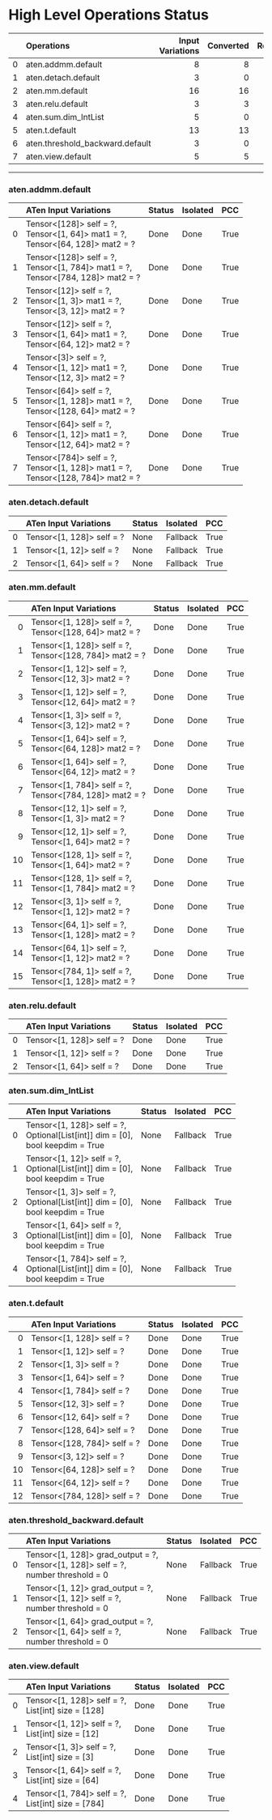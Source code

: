 # High Level Operations Status
|    | Operations                      |   Input Variations |   Converted |   Removed |   Fallback | Completed   |   Score |
|---:|:--------------------------------|-------------------:|------------:|----------:|-----------:|:------------|--------:|
|  0 | aten.addmm.default              |                  8 |           8 |         0 |          0 | ✅          |       1 |
|  1 | aten.detach.default             |                  3 |           0 |         0 |          0 | ✘           |       0 |
|  2 | aten.mm.default                 |                 16 |          16 |         0 |          0 | ✅          |       1 |
|  3 | aten.relu.default               |                  3 |           3 |         0 |          0 | ✅          |       1 |
|  4 | aten.sum.dim_IntList            |                  5 |           0 |         0 |          0 | ✘           |       0 |
|  5 | aten.t.default                  |                 13 |          13 |         0 |          0 | ✅          |       1 |
|  6 | aten.threshold_backward.default |                  3 |           0 |         0 |          0 | ✘           |       0 |
|  7 | aten.view.default               |                  5 |           5 |         0 |          0 | ✅          |       1 |
***
### aten.addmm.default
|    | ATen Input Variations                                                                | Status   | Isolated   | PCC   |
|---:|:-------------------------------------------------------------------------------------|:---------|:-----------|:------|
|  0 | Tensor<[128]> self = ?,<br>Tensor<[1, 64]> mat1 = ?,<br>Tensor<[64, 128]> mat2 = ?   | Done     | Done       | True  |
|  1 | Tensor<[128]> self = ?,<br>Tensor<[1, 784]> mat1 = ?,<br>Tensor<[784, 128]> mat2 = ? | Done     | Done       | True  |
|  2 | Tensor<[12]> self = ?,<br>Tensor<[1, 3]> mat1 = ?,<br>Tensor<[3, 12]> mat2 = ?       | Done     | Done       | True  |
|  3 | Tensor<[12]> self = ?,<br>Tensor<[1, 64]> mat1 = ?,<br>Tensor<[64, 12]> mat2 = ?     | Done     | Done       | True  |
|  4 | Tensor<[3]> self = ?,<br>Tensor<[1, 12]> mat1 = ?,<br>Tensor<[12, 3]> mat2 = ?       | Done     | Done       | True  |
|  5 | Tensor<[64]> self = ?,<br>Tensor<[1, 128]> mat1 = ?,<br>Tensor<[128, 64]> mat2 = ?   | Done     | Done       | True  |
|  6 | Tensor<[64]> self = ?,<br>Tensor<[1, 12]> mat1 = ?,<br>Tensor<[12, 64]> mat2 = ?     | Done     | Done       | True  |
|  7 | Tensor<[784]> self = ?,<br>Tensor<[1, 128]> mat1 = ?,<br>Tensor<[128, 784]> mat2 = ? | Done     | Done       | True  |
### aten.detach.default
|    | ATen Input Variations     | Status   | Isolated   | PCC   |
|---:|:--------------------------|:---------|:-----------|:------|
|  0 | Tensor<[1, 128]> self = ? | None     | Fallback   | True  |
|  1 | Tensor<[1, 12]> self = ?  | None     | Fallback   | True  |
|  2 | Tensor<[1, 64]> self = ?  | None     | Fallback   | True  |
### aten.mm.default
|    | ATen Input Variations                                     | Status   | Isolated   | PCC   |
|---:|:----------------------------------------------------------|:---------|:-----------|:------|
|  0 | Tensor<[1, 128]> self = ?,<br>Tensor<[128, 64]> mat2 = ?  | Done     | Done       | True  |
|  1 | Tensor<[1, 128]> self = ?,<br>Tensor<[128, 784]> mat2 = ? | Done     | Done       | True  |
|  2 | Tensor<[1, 12]> self = ?,<br>Tensor<[12, 3]> mat2 = ?     | Done     | Done       | True  |
|  3 | Tensor<[1, 12]> self = ?,<br>Tensor<[12, 64]> mat2 = ?    | Done     | Done       | True  |
|  4 | Tensor<[1, 3]> self = ?,<br>Tensor<[3, 12]> mat2 = ?      | Done     | Done       | True  |
|  5 | Tensor<[1, 64]> self = ?,<br>Tensor<[64, 128]> mat2 = ?   | Done     | Done       | True  |
|  6 | Tensor<[1, 64]> self = ?,<br>Tensor<[64, 12]> mat2 = ?    | Done     | Done       | True  |
|  7 | Tensor<[1, 784]> self = ?,<br>Tensor<[784, 128]> mat2 = ? | Done     | Done       | True  |
|  8 | Tensor<[12, 1]> self = ?,<br>Tensor<[1, 3]> mat2 = ?      | Done     | Done       | True  |
|  9 | Tensor<[12, 1]> self = ?,<br>Tensor<[1, 64]> mat2 = ?     | Done     | Done       | True  |
| 10 | Tensor<[128, 1]> self = ?,<br>Tensor<[1, 64]> mat2 = ?    | Done     | Done       | True  |
| 11 | Tensor<[128, 1]> self = ?,<br>Tensor<[1, 784]> mat2 = ?   | Done     | Done       | True  |
| 12 | Tensor<[3, 1]> self = ?,<br>Tensor<[1, 12]> mat2 = ?      | Done     | Done       | True  |
| 13 | Tensor<[64, 1]> self = ?,<br>Tensor<[1, 128]> mat2 = ?    | Done     | Done       | True  |
| 14 | Tensor<[64, 1]> self = ?,<br>Tensor<[1, 12]> mat2 = ?     | Done     | Done       | True  |
| 15 | Tensor<[784, 1]> self = ?,<br>Tensor<[1, 128]> mat2 = ?   | Done     | Done       | True  |
### aten.relu.default
|    | ATen Input Variations     | Status   | Isolated   | PCC   |
|---:|:--------------------------|:---------|:-----------|:------|
|  0 | Tensor<[1, 128]> self = ? | Done     | Done       | True  |
|  1 | Tensor<[1, 12]> self = ?  | Done     | Done       | True  |
|  2 | Tensor<[1, 64]> self = ?  | Done     | Done       | True  |
### aten.sum.dim_IntList
|    | ATen Input Variations                                                               | Status   | Isolated   | PCC   |
|---:|:------------------------------------------------------------------------------------|:---------|:-----------|:------|
|  0 | Tensor<[1, 128]> self = ?,<br>Optional[List[int]] dim = [0],<br>bool keepdim = True | None     | Fallback   | True  |
|  1 | Tensor<[1, 12]> self = ?,<br>Optional[List[int]] dim = [0],<br>bool keepdim = True  | None     | Fallback   | True  |
|  2 | Tensor<[1, 3]> self = ?,<br>Optional[List[int]] dim = [0],<br>bool keepdim = True   | None     | Fallback   | True  |
|  3 | Tensor<[1, 64]> self = ?,<br>Optional[List[int]] dim = [0],<br>bool keepdim = True  | None     | Fallback   | True  |
|  4 | Tensor<[1, 784]> self = ?,<br>Optional[List[int]] dim = [0],<br>bool keepdim = True | None     | Fallback   | True  |
### aten.t.default
|    | ATen Input Variations       | Status   | Isolated   | PCC   |
|---:|:----------------------------|:---------|:-----------|:------|
|  0 | Tensor<[1, 128]> self = ?   | Done     | Done       | True  |
|  1 | Tensor<[1, 12]> self = ?    | Done     | Done       | True  |
|  2 | Tensor<[1, 3]> self = ?     | Done     | Done       | True  |
|  3 | Tensor<[1, 64]> self = ?    | Done     | Done       | True  |
|  4 | Tensor<[1, 784]> self = ?   | Done     | Done       | True  |
|  5 | Tensor<[12, 3]> self = ?    | Done     | Done       | True  |
|  6 | Tensor<[12, 64]> self = ?   | Done     | Done       | True  |
|  7 | Tensor<[128, 64]> self = ?  | Done     | Done       | True  |
|  8 | Tensor<[128, 784]> self = ? | Done     | Done       | True  |
|  9 | Tensor<[3, 12]> self = ?    | Done     | Done       | True  |
| 10 | Tensor<[64, 128]> self = ?  | Done     | Done       | True  |
| 11 | Tensor<[64, 12]> self = ?   | Done     | Done       | True  |
| 12 | Tensor<[784, 128]> self = ? | Done     | Done       | True  |
### aten.threshold_backward.default
|    | ATen Input Variations                                                                   | Status   | Isolated   | PCC   |
|---:|:----------------------------------------------------------------------------------------|:---------|:-----------|:------|
|  0 | Tensor<[1, 128]> grad_output = ?,<br>Tensor<[1, 128]> self = ?,<br>number threshold = 0 | None     | Fallback   | True  |
|  1 | Tensor<[1, 12]> grad_output = ?,<br>Tensor<[1, 12]> self = ?,<br>number threshold = 0   | None     | Fallback   | True  |
|  2 | Tensor<[1, 64]> grad_output = ?,<br>Tensor<[1, 64]> self = ?,<br>number threshold = 0   | None     | Fallback   | True  |
### aten.view.default
|    | ATen Input Variations                                | Status   | Isolated   | PCC   |
|---:|:-----------------------------------------------------|:---------|:-----------|:------|
|  0 | Tensor<[1, 128]> self = ?,<br>List[int] size = [128] | Done     | Done       | True  |
|  1 | Tensor<[1, 12]> self = ?,<br>List[int] size = [12]   | Done     | Done       | True  |
|  2 | Tensor<[1, 3]> self = ?,<br>List[int] size = [3]     | Done     | Done       | True  |
|  3 | Tensor<[1, 64]> self = ?,<br>List[int] size = [64]   | Done     | Done       | True  |
|  4 | Tensor<[1, 784]> self = ?,<br>List[int] size = [784] | Done     | Done       | True  |

